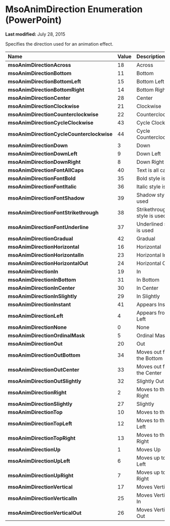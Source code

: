 
# MsoAnimDirection Enumeration (PowerPoint)

 **Last modified:** July 28, 2015

Specifies the direction used for an animation effect.


|**Name**|**Value**|**Description**|
|:-----|:-----|:-----|
| **msoAnimDirectionAcross**|18|Across|
| **msoAnimDirectionBottom**|11|Bottom|
| **msoAnimDirectionBottomLeft**|15|Bottom Left|
| **msoAnimDirectionBottomRight**|14|Bottom Right|
| **msoAnimDirectionCenter**|28|Center|
| **msoAnimDirectionClockwise**|21|Clockwise|
| **msoAnimDirectionCounterclockwise**|22|Counterclockwise|
| **msoAnimDirectionCycleClockwise**|43|Cycle Clockwise|
| **msoAnimDirectionCycleCounterclockwise**|44|Cycle Counterclockwise|
| **msoAnimDirectionDown**|3|Down|
| **msoAnimDirectionDownLeft**|9|Down Left|
| **msoAnimDirectionDownRight**|8|Down Right|
| **msoAnimDirectionFontAllCaps**|40|Text is all caps|
| **msoAnimDirectionFontBold**|35|Bold style is used|
| **msoAnimDirectionFontItalic**|36|Italic style is used|
| **msoAnimDirectionFontShadow**|39|Shadow style is used|
| **msoAnimDirectionFontStrikethrough**|38|Strikethrough style is used|
| **msoAnimDirectionFontUnderline**|37|Underlined style is used|
| **msoAnimDirectionGradual**|42|Gradual|
| **msoAnimDirectionHorizontal**|16|Horizontal|
| **msoAnimDirectionHorizontalIn**|23|Horizontal In|
| **msoAnimDirectionHorizontalOut**|24|Horizontal Out|
| **msoAnimDirectionIn**|19|In|
| **msoAnimDirectionInBottom**|31|In Bottom|
| **msoAnimDirectionInCenter**|30|In Center|
| **msoAnimDirectionInSlightly**|29|In Slightly|
| **msoAnimDirectionInstant**|41|Appears Instantly|
| **msoAnimDirectionLeft**|4|Appears from Left|
| **msoAnimDirectionNone**|0|None|
| **msoAnimDirectionOrdinalMask**|5|Ordinal Mask|
| **msoAnimDirectionOut**|20|Out|
| **msoAnimDirectionOutBottom**|34|Moves out from the Bottom|
| **msoAnimDirectionOutCenter**|33|Moves out from the Center|
| **msoAnimDirectionOutSlightly**|32|Slightly Out|
| **msoAnimDirectionRight**|2|Moves to the Right|
| **msoAnimDirectionSlightly**|27|Slightly|
| **msoAnimDirectionTop**|10|Moves to the Top|
| **msoAnimDirectionTopLeft**|12|Moves to the Top Left|
| **msoAnimDirectionTopRight**|13|Moves to the Top Right|
| **msoAnimDirectionUp**|1|Moves Up|
| **msoAnimDirectionUpLeft**|6|Moves up to the Left|
| **msoAnimDirectionUpRight**|7|Moves up to the Right|
| **msoAnimDirectionVertical**|17|Moves Vertically|
| **msoAnimDirectionVerticalIn**|25|Moves Vertically In|
| **msoAnimDirectionVerticalOut**|26|Moves Vertically Out|
